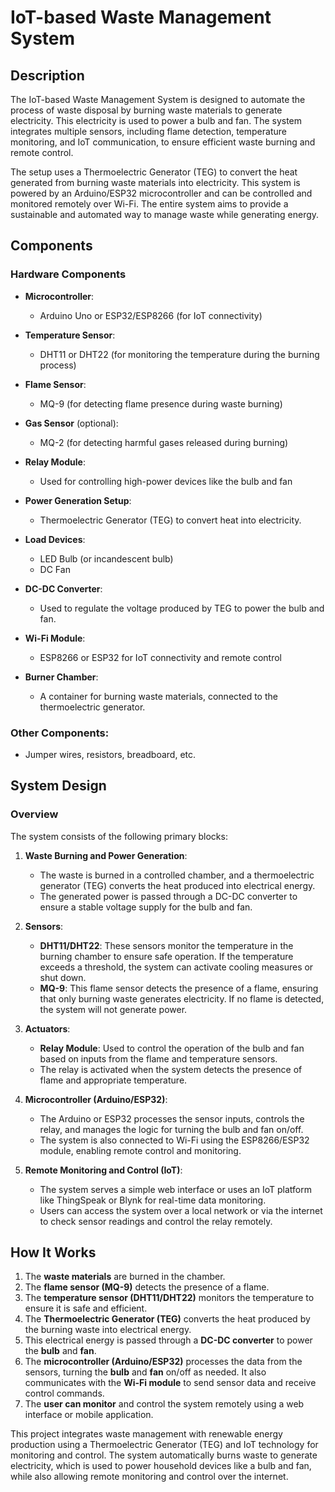 # IoT-based Waste Management System

## Description

The IoT-based Waste Management System is designed to automate the process of waste disposal by burning waste materials to generate electricity. This electricity is used to power a bulb and fan. The system integrates multiple sensors, including flame detection, temperature monitoring, and IoT communication, to ensure efficient waste burning and remote control. 

The setup uses a Thermoelectric Generator (TEG) to convert the heat generated from burning waste materials into electricity. This system is powered by an Arduino/ESP32 microcontroller and can be controlled and monitored remotely over Wi-Fi. The entire system aims to provide a sustainable and automated way to manage waste while generating energy.

## Components

### **Hardware Components**
- **Microcontroller**: 
  - Arduino Uno or ESP32/ESP8266 (for IoT connectivity)
  
- **Temperature Sensor**:
  - DHT11 or DHT22 (for monitoring the temperature during the burning process)
  
- **Flame Sensor**:
  - MQ-9 (for detecting flame presence during waste burning)
  
- **Gas Sensor** (optional):
  - MQ-2 (for detecting harmful gases released during burning)
  
- **Relay Module**:
  - Used for controlling high-power devices like the bulb and fan
  
- **Power Generation Setup**:
  - Thermoelectric Generator (TEG) to convert heat into electricity.
  
- **Load Devices**:
  - LED Bulb (or incandescent bulb)
  - DC Fan
  
- **DC-DC Converter**:
  - Used to regulate the voltage produced by TEG to power the bulb and fan.

- **Wi-Fi Module**:
  - ESP8266 or ESP32 for IoT connectivity and remote control
  
- **Burner Chamber**:
  - A container for burning waste materials, connected to the thermoelectric generator.

### **Other Components**:
- Jumper wires, resistors, breadboard, etc.

## System Design

### **Overview**
The system consists of the following primary blocks:
1. **Waste Burning and Power Generation**:
   - The waste is burned in a controlled chamber, and a thermoelectric generator (TEG) converts the heat produced into electrical energy.
   - The generated power is passed through a DC-DC converter to ensure a stable voltage supply for the bulb and fan.

2. **Sensors**:
   - **DHT11/DHT22**: These sensors monitor the temperature in the burning chamber to ensure safe operation. If the temperature exceeds a threshold, the system can activate cooling measures or shut down.
   - **MQ-9**: This flame sensor detects the presence of a flame, ensuring that only burning waste generates electricity. If no flame is detected, the system will not generate power.

3. **Actuators**:
   - **Relay Module**: Used to control the operation of the bulb and fan based on inputs from the flame and temperature sensors.
   - The relay is activated when the system detects the presence of flame and appropriate temperature.

4. **Microcontroller (Arduino/ESP32)**:
   - The Arduino or ESP32 processes the sensor inputs, controls the relay, and manages the logic for turning the bulb and fan on/off.
   - The system is also connected to Wi-Fi using the ESP8266/ESP32 module, enabling remote control and monitoring.

5. **Remote Monitoring and Control (IoT)**:
   - The system serves a simple web interface or uses an IoT platform like ThingSpeak or Blynk for real-time data monitoring.
   - Users can access the system over a local network or via the internet to check sensor readings and control the relay remotely.

## How It Works
1. The **waste materials** are burned in the chamber.
2. The **flame sensor (MQ-9)** detects the presence of a flame.
3. The **temperature sensor (DHT11/DHT22)** monitors the temperature to ensure it is safe and efficient.
4. The **Thermoelectric Generator (TEG)** converts the heat produced by the burning waste into electrical energy.
5. This electrical energy is passed through a **DC-DC converter** to power the **bulb** and **fan**.
6. The **microcontroller (Arduino/ESP32)** processes the data from the sensors, turning the **bulb** and **fan** on/off as needed. It also communicates with the **Wi-Fi module** to send sensor data and receive control commands.
7. The **user can monitor** and control the system remotely using a web interface or mobile application.


This project integrates waste management with renewable energy production using a Thermoelectric Generator (TEG) and IoT technology for monitoring and control. The system automatically burns waste to generate electricity, which is used to power household devices like a bulb and fan, while also allowing remote monitoring and control over the internet.
